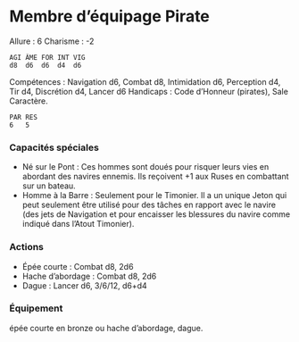 # Membre d’équipage Pirate

Allure : 6
Charisme : -2

	AGI	ÂME	FOR	INT	VIG
	d8	d6	d6	d4	d6

Compétences : Navigation d6, Combat d8, Intimidation d6, Perception d4, Tir d4, Discrétion d4, Lancer d6
Handicaps : Code d’Honneur (pirates), Sale Caractère.

	PAR	RES
	6	5

### Capacités spéciales
- Né sur le Pont : Ces hommes sont doués pour risquer leurs vies en abordant des navires ennemis. Ils reçoivent +1 aux Ruses en combattant sur un bateau.
- Homme à la Barre : Seulement pour le Timonier. Il a un unique Jeton qui peut seulement être utilisé pour des tâches en rapport avec le navire (des jets de Navigation et pour encaisser les blessures du navire comme indiqué dans l’Atout Timonier).

### Actions
- Épée courte : Combat d8, 2d6
- Hache d’abordage : Combat d8, 2d6
- Dague : Lancer d6, 3/6/12, d6+d4

### Équipement
épée courte en bronze ou hache d’abordage, dague.

